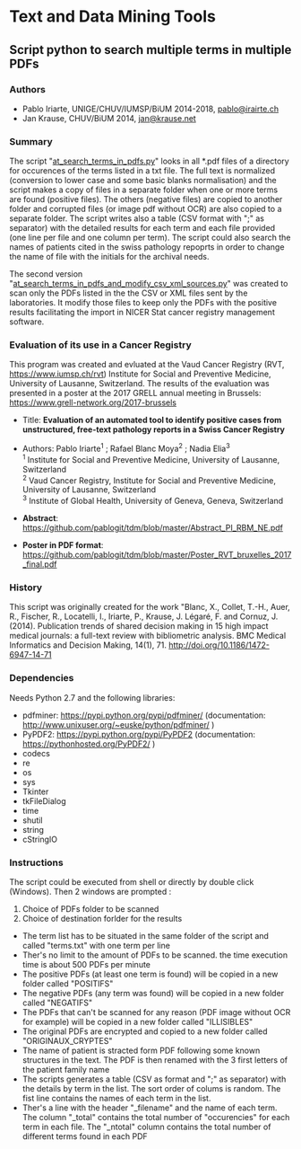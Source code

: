 # Text and Data Mining Tools

## Script python to search multiple terms in multiple PDFs

### Authors
  * Pablo Iriarte, UNIGE/CHUV/IUMSP/BiUM 2014-2018, pablo@irairte.ch
  * Jan Krause, CHUV/BiUM 2014, jan@krause.net

### Summary
The script "[at_search_terms_in_pdfs.py](https://github.com/pablogit/tdm/blob/master/at_search_terms_in_pdfs.py)" looks in all \*.pdf files of a directory for occurences of the terms listed in a txt file. The full text is normalized (conversion to lower case and some basic blanks normalisation) and the script makes a copy of files in a separate folder when one or more terms are found (positive files). The others (negative files) are copied to another folder and corrupted files (or image pdf without OCR) are also copied to a separate folder. The script writes also a table (CSV format with ";" as separator) with the detailed results for each term  and each file provided (one line per file and one column per term). The script could also search the names of patients cited in the swiss pathology repoprts in order to change the name of file with the initials for the archival needs.

The second version "[at_search_terms_in_pdfs_and_modify_csv_xml_sources.py](https://github.com/pablogit/tdm/blob/master/at_search_terms_in_pdfs_and_modify_csv_xml_sources.py)" was created to scan only the PDFs listed in the the CSV or XML files sent by the laboratories. It modify those files to keep only the PDFs with the positive results facilitating the import in NICER Stat cancer registry management software.


### Evaluation of its use in a Cancer Registry
This program was created and evluated at the Vaud Cancer Registry (RVT, https://www.iumsp.ch/rvt) Institute for Social and Preventive Medicine, University of Lausanne, Switzerland. The results of the evaluation was presented in a poster at the 2017 GRELL annual meeting in Brussels: https://www.grell-network.org/2017-brussels

 - Title: **Evaluation of an automated tool to identify positive cases from unstructured, free-text pathology reports in a Swiss Cancer Registry**
 - Authors: Pablo Iriarte<sup>1</sup> ; Rafael Blanc Moya<sup>2</sup> ; Nadia Elia<sup>3</sup>   
<sup>1</sup> Institute for Social and Preventive Medicine, University of Lausanne, Switzerland   
<sup>2</sup> Vaud Cancer Registry, Institute for Social and Preventive Medicine, University of Lausanne, Switzerland   
<sup>3</sup> Institute of Global Health, University of Geneva, Geneva, Switzerland

 - **Abstract**: https://github.com/pablogit/tdm/blob/master/Abstract_PI_RBM_NE.pdf
 - **Poster in PDF format**: https://github.com/pablogit/tdm/blob/master/Poster_RVT_bruxelles_2017_final.pdf


### History
This script was originally created for the work "Blanc, X., Collet, T.-H., Auer, R., Fischer, R., Locatelli, I., Iriarte, P., Krause, J. Légaré, F. and Cornuz, J. (2014). Publication trends of shared decision making in 15 high impact medical journals: a full-text review with bibliometric analysis. BMC Medical Informatics and Decision Making, 14(1), 71. http://doi.org/10.1186/1472-6947-14-71


### Dependencies
Needs Python 2.7 and the following libraries:
  * pdfminer: https://pypi.python.org/pypi/pdfminer/ (documentation: http://www.unixuser.org/~euske/python/pdfminer/ )
  * PyPDF2: https://pypi.python.org/pypi/PyPDF2 (documentation: https://pythonhosted.org/PyPDF2/ )
  * codecs
  * re
  * os
  * sys
  * Tkinter
  * tkFileDialog
  * time
  * shutil
  * string
  * cStringIO

### Instructions
The script could be executed from shell or directly by double click (Windows). Then 2 windows are prompted :
1. Choice of PDFs folder to be scanned
2. Choice of destination forlder for the results

* The term list has to be situated in the same folder of the script and called "terms.txt" with one term per line
* Ther's no limit to the amount of PDFs to be scanned. the time execution time is about 500 PDFs per minute
* The positive PDFs (at least one term is found) will be copied in a new folder called "POSITIFS"
* The negative PDFs (any term was found) will be copied in a new folder called "NEGATIFS"
* The PDFs that can't be scanned for any reason (PDF image without OCR for example) will be copied in a new folder called "ILLISIBLES"
* The original PDFs are encrypted and copied to a new folder called "ORIGINAUX_CRYPTES"
* The name of patient is stracted form PDF following some known structures in the text. The PDF is then renamed with the 3 first letters of the patient family name
* The scripts generates a table (CSV as format and ";" as separator) with the details by term in the list. The sort order of colums is random. The fist line contains the names of each term in the list.
* Ther's a line with the header "_filename" and the name of each term. The column "_total" contains the total number of "occurencies" for each term in each file. The "_ntotal" column contains the total number of different terms found in each PDF


